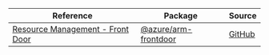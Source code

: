 | Reference | Package | Source |
|---|---|---|
|[Resource Management - Front Door](arm-frontdoor-readme.md)|[@azure/arm-frontdoor](https://www.npmjs.com/package/@azure/arm-frontdoor)|[GitHub](https://github.com/Azure/azure-sdk-for-js/blob/main/sdk/frontdoor/arm-frontdoor)|
